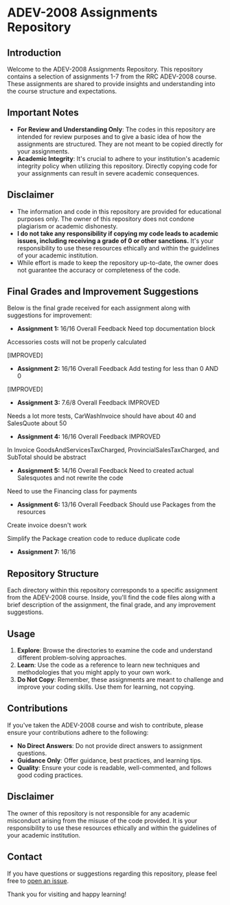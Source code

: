 # ADEV-2008 Assignments Repository

## Introduction
Welcome to the ADEV-2008 Assignments Repository. This repository contains a selection of assignments 1-7 from the RRC ADEV-2008 course. These assignments are shared to provide insights and understanding into the course structure and expectations.

## Important Notes
- **For Review and Understanding Only**: The codes in this repository are intended for review purposes and to give a basic idea of how the assignments are structured. They are not meant to be copied directly for your assignments.
- **Academic Integrity**: It's crucial to adhere to your institution's academic integrity policy when utilizing this repository. Directly copying code for your assignments can result in severe academic consequences.

## Disclaimer
- The information and code in this repository are provided for educational purposes only. The owner of this repository does not condone plagiarism or academic dishonesty.
- **I do not take any responsibility if copying my code leads to academic issues, including receiving a grade of 0 or other sanctions.** It's your responsibility to use these resources ethically and within the guidelines of your academic institution.
- While effort is made to keep the repository up-to-date, the owner does not guarantee the accuracy or completeness of the code.

## Final Grades and Improvement Suggestions
Below is the final grade received for each assignment along with suggestions for improvement:

- **Assignment 1:** 16/16
Overall Feedback
Need top documentation block

Accessories costs will not be properly calculated

[IMPROVED]

- **Assignment 2:** 16/16
Overall Feedback
Add testing for less than 0 AND 0

[IMPROVED]

- **Assignment 3:** 7.6/8
Overall Feedback
IMPROVED

Needs a lot more tests, CarWashInvoice should have about 40 and SalesQuote about 50

- **Assignment 4:** 16/16
Overall Feedback
IMPROVED

In Invoice GoodsAndServicesTaxCharged, ProvincialSalesTaxCharged, and SubTotal should be abstract
  
- **Assignment 5:** 14/16
Overall Feedback
Need to created actual Salesquotes and not rewrite the code

Need to use the Financing class for payments

- **Assignment 6:** 13/16
Overall Feedback
Should use Packages from the resources

Create invoice doesn't work

Simplify the Package creation code to reduce duplicate code

- **Assignment 7:** 16/16

## Repository Structure
Each directory within this repository corresponds to a specific assignment from the ADEV-2008 course. Inside, you'll find the code files along with a brief description of the assignment, the final grade, and any improvement suggestions.

## Usage
1. **Explore**: Browse the directories to examine the code and understand different problem-solving approaches.
2. **Learn**: Use the code as a reference to learn new techniques and methodologies that you might apply to your own work.
3. **Do Not Copy**: Remember, these assignments are meant to challenge and improve your coding skills. Use them for learning, not copying.

## Contributions
If you've taken the ADEV-2008 course and wish to contribute, please ensure your contributions adhere to the following:
- **No Direct Answers**: Do not provide direct answers to assignment questions.
- **Guidance Only**: Offer guidance, best practices, and learning tips.
- **Quality**: Ensure your code is readable, well-commented, and follows good coding practices.

## Disclaimer
The owner of this repository is not responsible for any academic misconduct arising from the misuse of the code provided. It is your responsibility to use these resources ethically and within the guidelines of your academic institution.

## Contact
If you have questions or suggestions regarding this repository, please feel free to [open an issue](link-to-your-repository-issues-section).

Thank you for visiting and happy learning!
